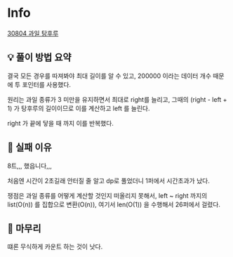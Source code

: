 # Info
[30804 과일 탕후루](https://www.acmicpc.net/problem/30804)

## 💡 풀이 방법 요약

결국 모든 경우를 따져봐야 최대 길이를 알 수 있고, 200000 이라는 데이터 개수 때문에 투 포인터를 사용했다.

원리는 과일 종류가 3 미만을 유지하면서 최대로 right를 늘리고, 그때의 (right - left + 1) 가 탕후루의 길이이므로 이를 계산하고 left 를 늘린다.

right 가 끝에 닿을 때 까지 이를 반복했다.

## 👀 실패 이유

8트,,, 했읍니다,,,

처음엔 시간이 2초길래 안터질 줄 알고 dp로 풀었더니 1퍼에서 시간초과가 났다.

쟁점은 과일 종류를 어떻게 계산할 것인지 떠올리지 못해서, left ~ right 까지의 list(O(n)) 를 집합으로 변환(O(n)), 여기서 len(O(1)) 을 수행해서 26퍼에서 걸렸다.

## 🙂 마무리

떄론 무식하게 카운트 하는 것이 낫다.